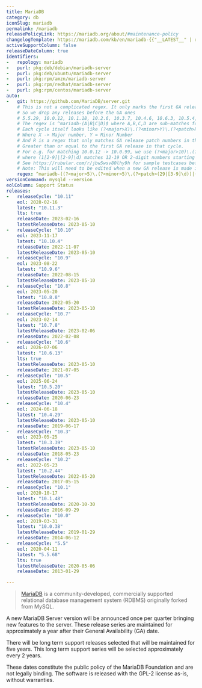 ```yaml
---
title: MariaDB
category: db
iconSlug: mariadb
permalink: /mariadb
releasePolicyLink: https://mariadb.org/about/#maintenance-policy
changelogTemplate: https://mariadb.com/kb/en/mariadb-{{"__LATEST__" | replace:'.','-'}}-changelog/
activeSupportColumn: false
releaseDateColumn: true
identifiers:
-   repology: mariadb
-   purl: pkg:deb/debian/mariadb-server
-   purl: pkg:deb/ubuntu/mariadb-server
-   purl: pkg:rpm/amzn/mariadb-server
-   purl: pkg:rpm/redhat/mariadb-server
-   purl: pkg:rpm/centos/mariadb-server
auto:
-   git: https://github.com/MariaDB/server.git
    # This is not a complicated regex. It only marks the first GA release in each release cycle
    # So we drop any releases before the GA ones
    # 5.5.29, 10.0.12, 10.1.18, 10.2.6, 10.3.7, 10.4.6, 10.6.3, 10.5.4, 10.7.2
    # The regex is ^mariadb-(A|B|C|D)$ where A,B,C,D are sub-matches for each of the cycles
    # Each cycle itself looks like (?<major>X)\.(?<minor>Y)\.(?<patch>R)
    # Where X -> Major number, Y = Minor Number
    # And R is a regex that only matches GA release patch numbers in that cycle. ie
    # Greater than or equal to the first GA release in that cycle.
    # For e.g. for matching 10.0.12 -> 10.0.99, we use (?<major>10)\.(?<minor>0)\.(?<patch>(1[2-9]|[2-9]\d))
    # where (1[2-9]|[2-9]\d) matches 12-19 OR 2-digit numbers starting from 2-9 (ie 20-99)
    # See https://rubular.com/r/jbw5wsv80lhy9h for sample testcases before you edit.
    # Note: This will need to be edited when a new GA release is made in a new release cycle
    regex: ^mariadb-((?<major>5)\.(?<minor>5)\.(?<patch>(29|[3-9]\d))|(?<major>10)\.(?<minor>0)\.(?<patch>(1[2-9]|[2-9]\d))|(?<major>10)\.(?<minor>1)\.(?<patch>(1[8-9]|[2-9]\d))|(?<major>10)\.(?<minor>2)\.(?<patch>([6-9]|\d{2}))|(?<major>10)\.(?<minor>3)\.(?<patch>([7-9]|\d{2}))|(?<major>10)\.(?<minor>4)\.(?<patch>([6-9]|\d{2}))|(?<major>10)\.(?<minor>5)\.(?<patch>([4-9]|\d{2}))|(?<major>10)\.(?<minor>6)\.(?<patch>([3-9]|\d{2}))|(?<major>10)\.(?<minor>7)\.(?<patch>([2-9]|\d{2}))|(?<major>10)\.(?<minor>8)\.(?<patch>([3-9]|\d{2}))|(?<major>10)\.(?<minor>9)\.(?<patch>([2-9]|\d{2}))|(?<major>10)\.(?<minor>10)\.(?<patch>([2-9]|\d{2}))|(?<major>10)\.(?<minor>11)\.(?<patch>([2-9]|\d{2})))$
versionCommand: mysqld --version
eolColumn: Support Status
releases:
-   releaseCycle: "10.11"
    eol: 2028-02-16
    latest: "10.11.3"
    lts: true
    releaseDate: 2023-02-16
    latestReleaseDate: 2023-05-10
-   releaseCycle: "10.10"
    eol: 2023-11-17
    latest: "10.10.4"
    releaseDate: 2022-11-07
    latestReleaseDate: 2023-05-10
-   releaseCycle: "10.9"
    eol: 2023-08-22
    latest: "10.9.6"
    releaseDate: 2022-08-15
    latestReleaseDate: 2023-05-10
-   releaseCycle: "10.8"
    eol: 2023-05-20
    latest: "10.8.8"
    releaseDate: 2022-05-20
    latestReleaseDate: 2023-05-10
-   releaseCycle: "10.7"
    eol: 2023-02-14
    latest: "10.7.8"
    latestReleaseDate: 2023-02-06
    releaseDate: 2022-02-08
-   releaseCycle: "10.6"
    eol: 2026-07-06
    latest: "10.6.13"
    lts: true
    latestReleaseDate: 2023-05-10
    releaseDate: 2021-07-05
-   releaseCycle: "10.5"
    eol: 2025-06-24
    latest: "10.5.20"
    latestReleaseDate: 2023-05-10
    releaseDate: 2020-06-23
-   releaseCycle: "10.4"
    eol: 2024-06-18
    latest: "10.4.29"
    latestReleaseDate: 2023-05-10
    releaseDate: 2019-06-17
-   releaseCycle: "10.3"
    eol: 2023-05-25
    latest: "10.3.39"
    latestReleaseDate: 2023-05-10
    releaseDate: 2018-05-23
-   releaseCycle: "10.2"
    eol: 2022-05-23
    latest: "10.2.44"
    latestReleaseDate: 2022-05-20
    releaseDate: 2017-05-15
-   releaseCycle: "10.1"
    eol: 2020-10-17
    latest: "10.1.48"
    latestReleaseDate: 2020-10-30
    releaseDate: 2016-09-29
-   releaseCycle: "10.0"
    eol: 2019-03-31
    latest: "10.0.38"
    latestReleaseDate: 2019-01-29
    releaseDate: 2014-06-12
-   releaseCycle: "5.5"
    eol: 2020-04-11
    latest: "5.5.68"
    lts: true
    latestReleaseDate: 2020-05-06
    releaseDate: 2013-01-29

---
```


> [MariaDB](https://mariadb.org/about/) is a community-developed, commercially supported relational database management system (RDBMS) originally forked from MySQL.

A new MariaDB Server version will be announced once per quarter bringing new features to the server. These release series are maintained for approximately a year after their General Availability (GA) date.

There will be long term support releases selected that will be maintained for five years. This long term support series will be selected approximately every 2 years.

These dates constitute the public policy of the MariaDB Foundation and are not legally binding. The software is released with the GPL-2 license as-is, without warranties.
